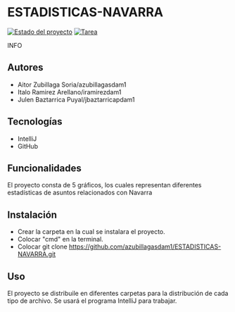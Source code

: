 # ESTADISTICAS-NAVARRA

[![Estado del proyecto](https://img.shields.io/badge/Estado-En%20progreso-yellow)](https://github.com/azubillagasdam1/ESTADISTICAS-NAVARRA)
[![Tarea](https://img.shields.io/github/license/tu_usuario/tu_repositorio)](https://moodle.mariaanasanz.es/course/view.php?id=165&section=6)

INFO

## Autores

- Aitor Zubillaga Soria/azubillagasdam1
- Italo Ramirez Arellano/iramirezdam1 
- Julen Baztarrica Puyal/jbaztarricapdam1

## Tecnologías

- IntelliJ 
- GitHub

## Funcionalidades

El proyecto consta de 5 gráficos, los cuales representan diferentes estadísticas de asuntos relacionados con Navarra

## Instalación

- Crear la carpeta en la cual se instalara el proyecto.
- Colocar "cmd" en la terminal.
- Colocar git clone https://github.com/azubillagasdam1/ESTADISTICAS-NAVARRA.git

## Uso

El proyecto se distribuile en diferentes carpetas para la distribución de cada tipo de archivo. Se usará el programa IntelliJ para trabajar.
